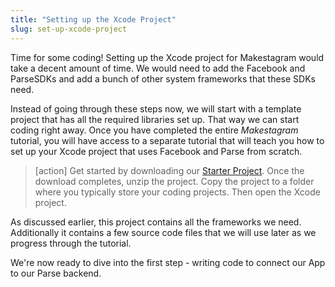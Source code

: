 ```yaml
---
title: "Setting up the Xcode Project"
slug: set-up-xcode-project
---
```


Time for some coding! Setting up the Xcode project for Makestagram would take a decent amount of time. We would need to add the Facebook and ParseSDKs and add a bunch of other system frameworks that these SDKs need.

Instead of going through these steps now, we will start with a template project that has all the required libraries set up. That way we can start coding right away. Once you have completed the entire *Makestagram* tutorial, you will have access to a separate tutorial that will teach you how to set up your Xcode project that uses Facebook and Parse from scratch.

> [action]
Get started by downloading our [Starter Project](https://github.com/MakeSchool/Makestagram-Swift2/archive/c15df6f064b0596fe261b8e624e0ee9b4b497a88.zip).
Once the download completes, unzip the project. Copy the project to a folder where you typically store your coding projects. Then open the Xcode project.

As discussed earlier, this project contains all the frameworks we need. Additionally it contains a few source code files that we will use later as we progress through the tutorial.

We're now ready to dive into the first step - writing code to connect our App to our Parse backend.
